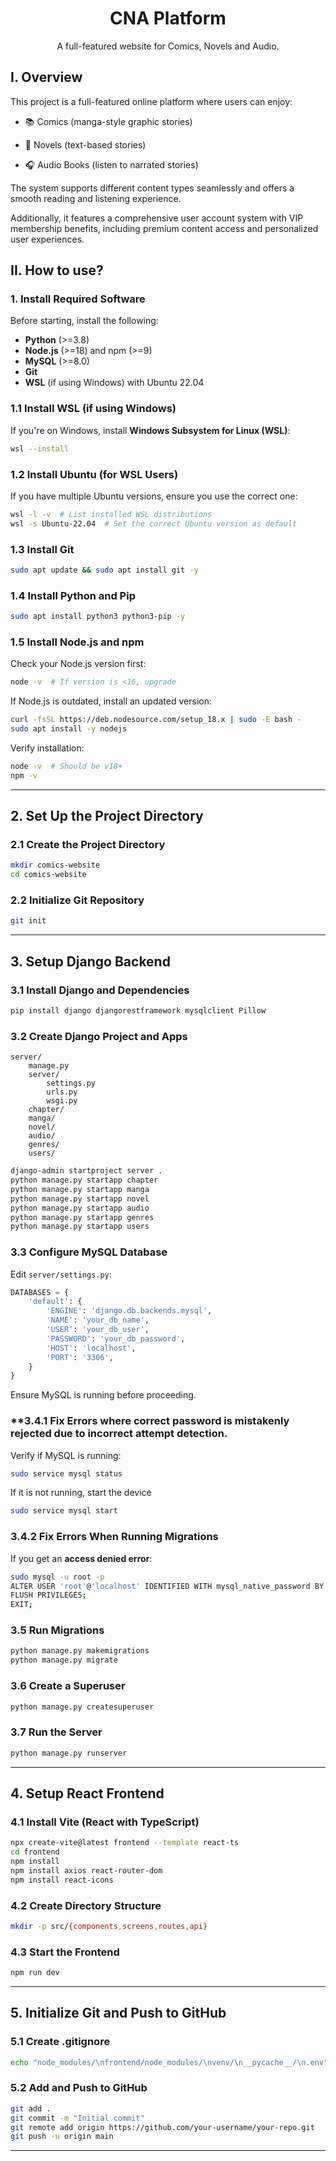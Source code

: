 <h1 align="center">CNA Platform</h1>

<p align="center">
  A full-featured website for Comics, Novels and Audio.
</p>

## I. Overview
This project is a full-featured online platform where users can enjoy:

- 📚 Comics (manga-style graphic stories)
  
- 📖 Novels (text-based stories)

- 🎧 Audio Books (listen to narrated stories)

The system supports different content types seamlessly and offers a smooth reading and listening experience.

Additionally, it features a comprehensive user account system with VIP membership benefits, including premium content access and personalized user experiences.
## II. How to use?
### 1. Install Required Software

Before starting, install the following:

- **Python** (>=3.8)
- **Node.js** (>=18) and npm (>=9)
- **MySQL** (>=8.0)
- **Git**
- **WSL** (if using Windows) with Ubuntu 22.04

### **1.1 Install WSL (if using Windows)**
If you're on Windows, install **Windows Subsystem for Linux (WSL)**:
```sh
wsl --install
```

### **1.2 Install Ubuntu (for WSL Users)**
If you have multiple Ubuntu versions, ensure you use the correct one:
```sh
wsl -l -v  # List installed WSL distributions
wsl -s Ubuntu-22.04  # Set the correct Ubuntu version as default
```

### **1.3 Install Git**
```sh
sudo apt update && sudo apt install git -y
```

### **1.4 Install Python and Pip**
```sh
sudo apt install python3 python3-pip -y
```

### **1.5 Install Node.js and npm**
Check your Node.js version first:
```sh
node -v  # If version is <16, upgrade
```
If Node.js is outdated, install an updated version:
```sh
curl -fsSL https://deb.nodesource.com/setup_18.x | sudo -E bash -
sudo apt install -y nodejs
```
Verify installation:
```sh
node -v  # Should be v18+
npm -v
```

---

## 2. Set Up the Project Directory

### **2.1 Create the Project Directory**
```sh
mkdir comics-website
cd comics-website
```

### **2.2 Initialize Git Repository**
```sh
git init
```

---

## 3. Setup Django Backend

### **3.1 Install Django and Dependencies**
```sh
pip install django djangorestframework mysqlclient Pillow
```

### **3.2 Create Django Project and Apps**
```
server/
    manage.py
    server/
        settings.py
        urls.py
        wsgi.py
    chapter/
    manga/
    novel/
    audio/
    genres/
    users/
```

```sh
django-admin startproject server .
python manage.py startapp chapter
python manage.py startapp manga
python manage.py startapp novel
python manage.py startapp audio
python manage.py startapp genres
python manage.py startapp users
```

### **3.3 Configure MySQL Database**
Edit `server/settings.py`:
```python
DATABASES = {
    'default': {
        'ENGINE': 'django.db.backends.mysql',
        'NAME': 'your_db_name',
        'USER': 'your_db_user',
        'PASSWORD': 'your_db_password',
        'HOST': 'localhost',
        'PORT': '3306',
    }
}
```
Ensure MySQL is running before proceeding.


### **3.4.1 Fix Errors where correct password is mistakenly rejected due to incorrect attempt detection.
Verify if MySQL is running:
```sh
sudo service mysql status
```
If it is not running, start the device
```sh
sudo service mysql start
```

### **3.4.2 Fix Errors When Running Migrations**
If you get an **access denied error**:
```sh
sudo mysql -u root -p
ALTER USER 'root'@'localhost' IDENTIFIED WITH mysql_native_password BY 'your_db_password';
FLUSH PRIVILEGES;
EXIT;
```

### **3.5 Run Migrations**
```sh
python manage.py makemigrations
python manage.py migrate
```

### **3.6 Create a Superuser**
```sh
python manage.py createsuperuser
```

### **3.7 Run the Server**
```sh
python manage.py runserver
```

---

## 4. Setup React Frontend

### **4.1 Install Vite (React with TypeScript)**
```sh
npx create-vite@latest frontend --template react-ts
cd frontend
npm install
npm install axios react-router-dom
npm install react-icons
```

### **4.2 Create Directory Structure**
```sh
mkdir -p src/{components,screens,routes,api}
```

### **4.3 Start the Frontend**
```sh
npm run dev
```

---

## 5. Initialize Git and Push to GitHub

### **5.1 Create .gitignore**
```sh
echo "node_modules/\nfrontend/node_modules/\nvenv/\n__pycache__/\n.env" > .gitignore
```

### **5.2 Add and Push to GitHub**
```sh
git add .
git commit -m "Initial commit"
git remote add origin https://github.com/your-username/your-repo.git
git push -u origin main
```

---

